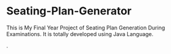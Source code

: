 # Seating-Plan-Generator

This is My Final Year Project of Seating Plan Generation During Examinations. It is totally developed using Java Language.











































































































































































































































































































































































































































.






































